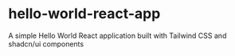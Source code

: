 # hello-world-react-app
A simple Hello World React application built with Tailwind CSS and shadcn/ui components
